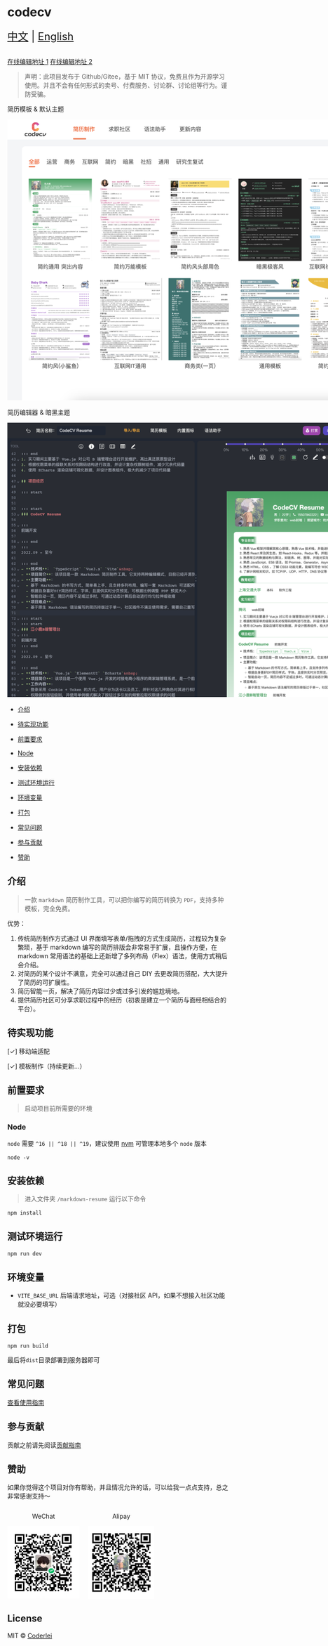# codecv

<div style="font-size: 1.5rem;">
  <a href="./README.md">中文</a> |
  <a href="./README.en.md">English</a>
</div>
</br>

[在线编辑地址 1](http://codeleilei.gitee.io/markdown2pdf/) [在线编辑地址 2](https://acmenlei.github.io/codecv/dist/)

> 声明：此项目发布于 Github/Gitee，基于 MIT 协议，免费且作为开源学习使用。并且不会有任何形式的卖号、付费服务、讨论群、讨论组等行为。谨防受骗。

<p>简历模板 & 默认主题<p>
<img style="max-width: 1000px" src="./docs/templates.webp" alt="模板" />
<p>简历编辑器 & 暗黑主题<p>
<img style="max-width: 1000px" src="./docs/editor.webp" alt="编辑页" />

- [介绍](#介绍)

- [待实现功能](#待实现功能)

- [前置要求](#前置要求)

- [Node](#node)

- [安装依赖](#安装依赖)

- [测试环境运行](#测试环境运行)

- [环境变量](#环境变量)

- [打包](#打包)

- [常见问题](#常见问题)

- [参与贡献](#参与贡献)

- [赞助](#赞助)

## 介绍

> 一款 `markdown` 简历制作工具，可以把你编写的简历转换为 `PDF`，支持多种模板，完全免费。

优势：

1. 传统简历制作方式通过 UI 界面填写表单/拖拽的方式生成简历，过程较为复杂繁琐，基于 markdown 编写的简历排版会非常易于扩展，且操作方便，在 markdown 常用语法的基础上还新增了多列布局（Flex）语法，使用方式稍后会介绍。
2. 对简历的某个设计不满意，完全可以通过自己 DIY 去更改简历搭配，大大提升了简历的可扩展性。
3. 简历智能一页，解决了简历内容过少或过多引发的尴尬境地。
4. 提供简历社区可分享求职过程中的经历（初衷是建立一个简历与面经相结合的平台）。

## 待实现功能

[✓] 移动端适配

[✓] 模板制作（持续更新...）

## 前置要求

> 启动项目前所需要的环境

### Node

`node` 需要 `^16 || ^18 || ^19`，建议使用 [nvm](https://github.com/nvm-sh/nvm) 可管理本地多个 `node` 版本

```shell
node -v
```

## 安装依赖

> 进入文件夹 `/markdown-resume` 运行以下命令

```shell
npm install
```

## 测试环境运行

```shell
npm run dev
```

## 环境变量

- `VITE_BASE_URL` 后端请求地址，可选（对接社区 API，如果不想接入社区功能就没必要填写）

## 打包

```shell
npm run build
```

最后将`dist`目录部署到服务器即可

## 常见问题

[查看使用指南](https://codeleilei.gitee.io/markdown2pdf/#/syntax/helper)

## 参与贡献

贡献之前请先阅读[贡献指南](./CONTRIBUTING.md)

## 赞助

如果你觉得这个项目对你有帮助，并且情况允许的话，可以给我一点点支持，总之非常感谢支持～

<div style="display: flex; gap: 20px;">
	<div style="text-align: center">
		<p>WeChat</p>
		<img style="max-width: 165px" src="./docs/wechat.jpg" alt="微信" />
	</div>
	<div style="text-align: center">
		<p>Alipay</p>
		<img style="max-width: 150px" src="./docs/alipay.jpg" alt="支付宝" />
	</div>
</div>

## License

MIT © [Coderlei](./license)
